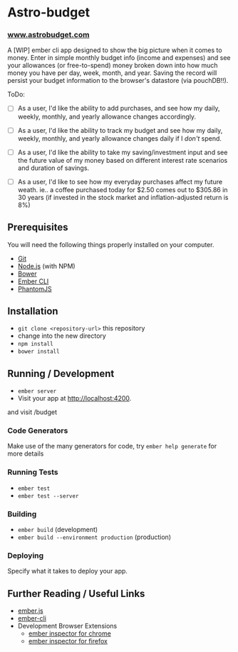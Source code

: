 # Astro-budget

### www.astrobudget.com


A [WIP] ember cli app designed to show the big picture when it comes to money.
Enter in simple monthly budget info (income and expenses) and see your
allowances (or free-to-spend) money broken down into how much money you
have per day, week, month, and year. Saving the record will persist your budget
information to the browser's datastore (via pouchDB!!).


ToDo:

- [ ] As a user, I'd like the ability to add purchases, and see how my daily,
weekly, monthly, and yearly allowance changes accordingly.

- [ ] As a user, I'd like the ability to track my budget and see how my
  daily, weekly, monthly, and yearly allowance changes daily if I *don't* spend.

- [ ] As a user, I'd like the ability to take my saving/investment input and see
the future value of my money based on different interest rate scenarios and duration of savings.

- [ ] As a user, I'd like to see how my everyday purchases affect my future weath.
  ie.. a coffee purchased today for $2.50 comes out to $305.86 in 30 years (if invested in the stock market and inflation-adjusted return is 8%)



## Prerequisites

You will need the following things properly installed on your computer.

* [Git](http://git-scm.com/)
* [Node.js](http://nodejs.org/) (with NPM)
* [Bower](http://bower.io/)
* [Ember CLI](http://ember-cli.com/)
* [PhantomJS](http://phantomjs.org/)

## Installation

* `git clone <repository-url>` this repository
* change into the new directory
* `npm install`
* `bower install`

## Running / Development

* `ember server`
* Visit your app at [http://localhost:4200](http://localhost:4200).

and visit /budget

### Code Generators

Make use of the many generators for code, try `ember help generate` for more details

### Running Tests

* `ember test`
* `ember test --server`

### Building

* `ember build` (development)
* `ember build --environment production` (production)

### Deploying

Specify what it takes to deploy your app.

## Further Reading / Useful Links

* [ember.js](http://emberjs.com/)
* [ember-cli](http://ember-cli.com/)
* Development Browser Extensions
  * [ember inspector for chrome](https://chrome.google.com/webstore/detail/ember-inspector/bmdblncegkenkacieihfhpjfppoconhi)
  * [ember inspector for firefox](https://addons.mozilla.org/en-US/firefox/addon/ember-inspector/)

